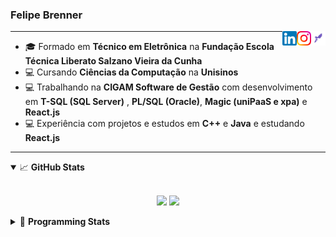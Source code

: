<h3>Felipe Brenner</h3>

<a href="https://app.rocketseat.com.br/me/felipe-de-oliveira-brenner-conta-ignite" target="_blank" rel="nofollow"><img align="right" width="23rem" src="./assets/rocketseat.png" alt="Rocketseat: @felipe-de-oliveira-brenner-conta-ignite"/></a>
<a href="https://www.instagram.com/felipeobrenner/" target="_blank" rel="nofollow"><img align="right" width="23rem" src="./assets/instagram.png" alt="Instagram: @felipeobrenner"/></a>
<a href="https://www.linkedin.com/in/felipe-de-oliveira-brenner/" target="_blank" rel="nofollow"><img align="right" width="23rem" src="./assets/linkedin.png" alt="LinkedIn: @felipe-de-oliveira-brenner"/></a>

---

- 🎓 Formado em **Técnico em Eletrônica** na **Fundação Escola Técnica Liberato Salzano Vieira da Cunha**
- 💻 Cursando **Ciências da Computação** na **Unisinos**
- 💻 Trabalhando na **CIGAM Software de Gestão** com desenvolvimento em **T-SQL (SQL Server)** , **PL/SQL (Oracle)**, **Magic (uniPaaS e xpa)** e **React.js**
- 💻 Experiência com projetos e estudos em **C++** e **Java** e estudando **React.js**

---

<details open>
  <summary>📈 <b>GitHub Stats</b></summary>
  <br>
  <p align="center">
  <img src="https://github-readme-stats.vercel.app/api?username=felipebrenner&show_icons=true&theme=dark"/>
  <img src="https://github-readme-stats.vercel.app/api/top-langs/?username=felipebrenner&layout=compact&theme=dark">
  </p>

</details>

<details>
  <summary>🤖 <b>Programming Stats</b></summary>
  <br/>

  <!--START_SECTION:waka-->
**🐱 My GitHub Data** 

> 🏆 521 Contributions in the Year 2021
 > 
> 📦 128.3 kB Used in GitHub's Storage 
 > 
> 🚫 Not Opted to Hire
 > 
> 📜 21 Public Repositories 
 > 
> 🔑 0 Private Repositories  
 > 
**I'm a Night 🦉** 

```text
🌞 Morning    42 commits     ██░░░░░░░░░░░░░░░░░░░░░░░   8.33% 
🌆 Daytime    128 commits    ██████░░░░░░░░░░░░░░░░░░░   25.4% 
🌃 Evening    311 commits    ███████████████░░░░░░░░░░   61.71% 
🌙 Night      23 commits     █░░░░░░░░░░░░░░░░░░░░░░░░   4.56%

```
📅 **I'm Most Productive on Sunday** 

```text
Monday       77 commits     ███░░░░░░░░░░░░░░░░░░░░░░   15.28% 
Tuesday      109 commits    █████░░░░░░░░░░░░░░░░░░░░   21.63% 
Wednesday    55 commits     ██░░░░░░░░░░░░░░░░░░░░░░░   10.91% 
Thursday     52 commits     ██░░░░░░░░░░░░░░░░░░░░░░░   10.32% 
Friday       27 commits     █░░░░░░░░░░░░░░░░░░░░░░░░   5.36% 
Saturday     63 commits     ███░░░░░░░░░░░░░░░░░░░░░░   12.5% 
Sunday       121 commits    ██████░░░░░░░░░░░░░░░░░░░   24.01%

```


📊 **This Week I Spent My Time On** 

```text
💬 Programming Languages: 
JSX                      3 hrs 33 mins       ███████░░░░░░░░░░░░░░░░░░   31.07% 
JSON                     3 hrs 19 mins       ███████░░░░░░░░░░░░░░░░░░   29.08% 
Python                   1 hr 40 mins        ███░░░░░░░░░░░░░░░░░░░░░░   14.59% 
JavaScript               1 hr 12 mins        ██░░░░░░░░░░░░░░░░░░░░░░░   10.55% 
Bash                     35 mins             █░░░░░░░░░░░░░░░░░░░░░░░░   5.12%

🔥 Editors: 
VS Code                  11 hrs 27 mins      █████████████████████████   100.0%

🐱‍💻 Projects: 
www_CGFrontEnd           8 hrs 34 mins       ██████████████████░░░░░░░   74.76% 
tarefa-python-altura-onda1 hr 58 mins        ████░░░░░░░░░░░░░░░░░░░░░   17.23% 
www_CGFrontTemplate      22 mins             ░░░░░░░░░░░░░░░░░░░░░░░░░   3.33% 
python-socket-udp-tcp-sct17 mins             ░░░░░░░░░░░░░░░░░░░░░░░░░   2.6% 
Unknown Project          14 mins             ░░░░░░░░░░░░░░░░░░░░░░░░░   2.07%

💻 Operating System: 
Linux                    10 hrs 27 mins      ██████████████████████░░░   91.29% 
Windows                  59 mins             ██░░░░░░░░░░░░░░░░░░░░░░░   8.71%

```

**I Mostly Code in TypeScript** 

```text
TypeScript               8 repos             ██████████░░░░░░░░░░░░░░░   40.0% 
Java                     3 repos             ███░░░░░░░░░░░░░░░░░░░░░░   15.0% 
CSS                      2 repos             ██░░░░░░░░░░░░░░░░░░░░░░░   10.0% 
JavaScript               2 repos             ██░░░░░░░░░░░░░░░░░░░░░░░   10.0% 
Assembly                 1 repo              █░░░░░░░░░░░░░░░░░░░░░░░░   5.0%

```



 Last Updated on 22/11/2021
<!--END_SECTION:waka-->
</details>
